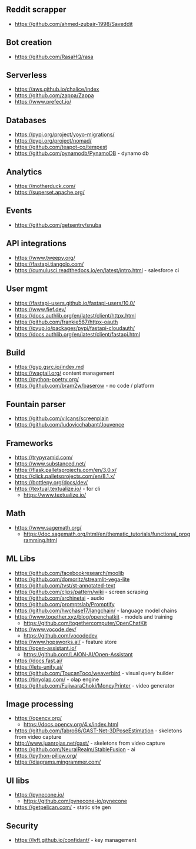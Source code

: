 ## Reddit scrapper

- https://github.com/ahmed-zubair-1998/Saveddit

## Bot creation

- https://github.com/RasaHQ/rasa

## Serverless

- https://aws.github.io/chalice/index
- https://github.com/zappa/Zappa
- https://www.prefect.io/

## Databases

- https://pypi.org/project/yoyo-migrations/
- https://pypi.org/project/nomad/
- https://github.com/teapot-co/tempest
- https://github.com/pynamodb/PynamoDB - dynamo db


## Analytics
- https://motherduck.com/
- https://superset.apache.org/


## Events

- https://github.com/getsentry/snuba

## API integrations

- https://www.tweepy.org/
- https://fastapi.tiangolo.com/
- https://cumulusci.readthedocs.io/en/latest/intro.html - salesforce ci

## User mgmt 
- https://fastapi-users.github.io/fastapi-users/10.0/
- https://www.fief.dev/
- https://docs.authlib.org/en/latest/client/httpx.html
- https://github.com/frankie567/httpx-oauth
- https://pyup.io/packages/pypi/fastapi-cloudauth/
- https://docs.authlib.org/en/latest/client/fastapi.html

## Build

- https://gyp.gsrc.io/index.md
- https://wagtail.org/ content management
- https://python-poetry.org/
- https://github.com/bram2w/baserow - no code / platform

## Fountain parser
- https://github.com/vilcans/screenplain
- https://github.com/ludovicchabant/Jouvence


## Frameworks
- https://trypyramid.com/
- https://www.substanced.net/
- https://flask.palletsprojects.com/en/3.0.x/
- https://click.palletsprojects.com/en/8.1.x/
- https://bottlepy.org/docs/dev/
- https://textual.textualize.io/ - for cli
  - https://www.textualize.io/

## Math
- https://www.sagemath.org/
  - https://doc.sagemath.org/html/en/thematic_tutorials/functional_programming.html

## ML Libs

- https://github.com/facebookresearch/moolib
- https://github.com/domoritz/streamlit-vega-lite
- https://github.com/tvst/st-annotated-text
- https://github.com/clips/pattern/wiki - screen scraping
- https://github.com/archinetai - audio
- https://github.com/promptslab/Promptify
- https://github.com/hwchase17/langchain/ - language model chains
- https://www.together.xyz/blog/openchatkit - models and training
  - https://github.com/togethercomputer/OpenChatKit
- https://www.vocode.dev/
  - https://github.com/vocodedev
- https://www.hopsworks.ai/ - feature store
- https://open-assistant.io/
  - https://github.com/LAION-AI/Open-Assistant
- https://docs.fast.ai/
- https://lets-unify.ai/
- https://github.com/ToucanToco/weaverbird - visual query builder
- https://tinyolap.com/ - olap engine
- https://github.com/FujiwaraChoki/MoneyPrinter - video generator

## Image processing

- https://opencv.org/
  - https://docs.opencv.org/4.x/index.html
- https://github.com/fabro66/GAST-Net-3DPoseEstimation - skeletons from video capture
- http://www.juanrojas.net/gast/ - skeletons from video capture
- https://github.com/NeuralRealm/StableFusion - ai
- https://python-pillow.org/
- https://diagrams.mingrammer.com/ 

## UI libs

- https://pynecone.io/
  - https://github.com/pynecone-io/pynecone
- https://getpelican.com/ - static site gen

## Security

- https://lyft.github.io/confidant/ - key management